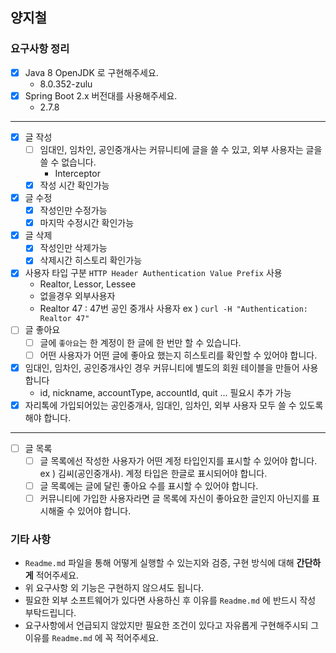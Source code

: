 양지철
---
### 요구사항 정리
- [x] Java 8 OpenJDK 로 구현해주세요.
    - 8.0.352-zulu
- [x] Spring Boot 2.x 버전대를 사용해주세요.
    - 2.7.8
---
- [x] 글 작성
  - [ ] 임대인, 임차인, 공인중개사는 커뮤니티에 글을 쓸 수 있고, 외부 사용자는 글을 쓸 수 없습니다.
    - Interceptor
  - [x] 작성 시간 확인가능
- [x] 글 수정
  - [x] 작성인만 수정가능
  - [x] 마지막 수정시간 확인가능
- [x] 글 삭제
  - [x] 작성인만 삭제가능
  - [x] 삭제시간 히스토리 확인가능
- [x] 사용자 타입 구분 `HTTP Header Authentication Value Prefix` 사용
  - Realtor, Lessor, Lessee
  - 없을경우 외부사용자
  - Realtor 47 : 47번 공인 중개사 사용자 ex ) `curl -H "Authentication: Realtor 47"`
- [ ] 글 좋아요
  - [ ] 글에 `좋아요`는 한 계정이 한 글에 한 번만 할 수 있습니다.
  - [ ] 어떤 사용자가 어떤 글에 좋아요 했는지 히스토리를 확인할 수 있어야 합니다.
- [x] 임대인, 임차인, 공인중개사인 경우 커뮤니티에 별도의 회원 테이블을 만들어 사용합니다
  - id, nickname, accountType, accountId, quit ... 필요시 추가 가능
- [x] 자리톡에 가입되어있는 공인중개사, 임대인, 임차인, 외부 사용자 모두 쓸 수 있도록 해야 합니다.
---
- [ ] 글 목록
  - [ ] 글 목록에선 작성한 사용자가 어떤 계정 타입인지를 표시할 수 있어야 합니다. ex ) 김씨(공인중개사). 계정 타입은 한글로 표시되어야 합니다.
  - [ ] 글 목록에는 글에 달린 좋아요 수를 표시할 수 있어야 합니다.
  - [ ] 커뮤니티에 가입한 사용자라면 글 목록에 자신이 좋아요한 글인지 아닌지를 표시해줄 수 있어야 합니다.
### 기타 사항
- `Readme.md` 파일을 통해 어떻게 실행할 수 있는지와 검증, 구현 방식에 대해 **간단하게** 적어주세요.
- 위 요구사항 외 기능은 구현하지 않으셔도 됩니다.
- 필요한 외부 소프트웨어가 있다면 사용하신 후 이유를 `Readme.md` 에 반드시 작성 부탁드립니다.
- 요구사항에서 언급되지 않았지만 필요한 조건이 있다고 자유롭게 구현해주시되 그 이유를 `Readme.md` 에 꼭 적어주세요.